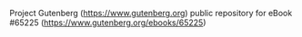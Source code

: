 Project Gutenberg (https://www.gutenberg.org) public repository for eBook #65225 (https://www.gutenberg.org/ebooks/65225)
